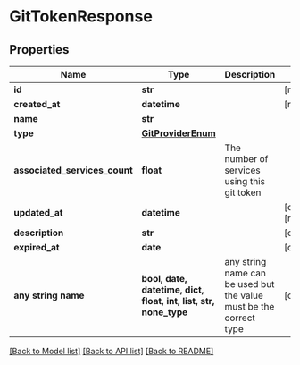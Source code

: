 # GitTokenResponse


## Properties
Name | Type | Description | Notes
------------ | ------------- | ------------- | -------------
**id** | **str** |  | [readonly] 
**created_at** | **datetime** |  | [readonly] 
**name** | **str** |  | 
**type** | [**GitProviderEnum**](GitProviderEnum.md) |  | 
**associated_services_count** | **float** | The number of services using this git token | 
**updated_at** | **datetime** |  | [optional] [readonly] 
**description** | **str** |  | [optional] 
**expired_at** | **date** |  | [optional] 
**any string name** | **bool, date, datetime, dict, float, int, list, str, none_type** | any string name can be used but the value must be the correct type | [optional]

[[Back to Model list]](../README.md#documentation-for-models) [[Back to API list]](../README.md#documentation-for-api-endpoints) [[Back to README]](../README.md)


